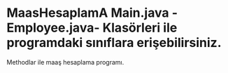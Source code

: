 # MaasHesaplamA Main.java - Employee.java- Klasörleri ile programdaki sınıflara erişebilirsiniz.
Methodlar ile maaş hesaplama programı.
